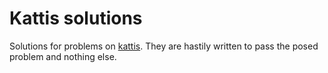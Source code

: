 # Kattis solutions

Solutions for problems on [kattis](https://open.kattis.com/).
They are hastily written to pass the posed problem and nothing else.

